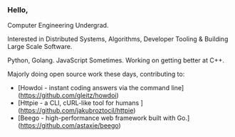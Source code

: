 ### Hello,

Computer Engineering Undergrad.

Interested in Distributed Systems, Algorithms, Developer Tooling & Building Large Scale Software.

Python, Golang. JavaScript Sometimes.
Working on getting better at C++.

Majorly doing open source work these days, contributing to:
 - [Howdoi - instant coding answers via the command line] (https://github.com/gleitz/howdoi)
 - [Httpie - a CLI, cURL-like tool for humans ] (https://github.com/jakubroztocil/httpie)
 - [Beego - high-performance web framework built with Go.] (https://github.com/astaxie/beego)  


<!--
**tayoogunbiyi/tayoogunbiyi** is a ✨ _special_ ✨ repository because its `README.md` (this file) appears on your GitHub profile.

Here are some ideas to get you started:

- 🔭 I’m currently working on ...
- 🌱 I’m currently learning ...
- 👯 I’m looking to collaborate on ...
- 🤔 I’m looking for help with ...
- 💬 Ask me about ...
- 📫 How to reach me: ...
- 😄 Pronouns: ...
- ⚡ Fun fact: ...
-->
